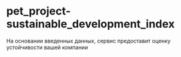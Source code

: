 # pet_project-sustainable_development_index
На основании введенных данных, сервис предоставит оценку устойчивости вашей компании
